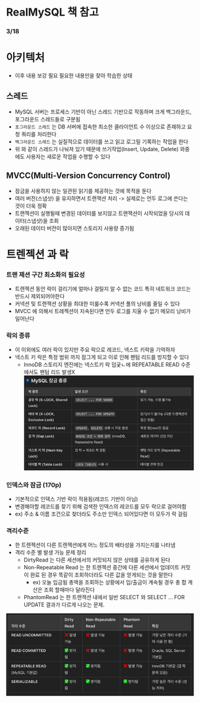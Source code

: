 # RealMySQL 책 참고

### 3/18

# 아키텍처
- 이후 내용 보강 필요 필요한 내용만을 찾아 학습한 상태 

## 스레드
- MySQL 서버는 프로세스 기반이 아닌 스레드 기반으로 작동하며 크게 백그라운드, 포그라운드 스레드들로 구분됨
- `포그라운드 스레드` 는 DB 서버에 접속한 최소한 클라이언트 수 이상으로 존재하고 요청 쿼리를 처리한다
- `백그라운드 스레드` 는 실질적으로 데이터를 쓰고 읽고 로그릴 기록하는 작업을 한다
- 위 와 같이 스레드가 나눠져 있기 때문에 쓰기작업(Insert, Update, Delete) 와중에도 사용자는 새로운 작업을 수행할 수 있다

## MVCC(Multi-Version Concurrency Control)
- 잠금을 사용하지 않는 일관된 읽기를 제공하는 것에 목적을 둔다
- 여러 버전(스냅샷) 을 유지하면서 트랜잭션 처리 -> 실제로는 언두 로그에 쓴다는 것이 더욱 정확
- 트랜잭션이 실행될때 변경된 데이터를 보지않고 트랜잭션이 시작되었을 당시의 데이터(스냅샷)을 조회
- 오래된 데이터 버전이 많아지면 스토리지 사용량 증가됨

# 트렌젝션 과 락

###  트랜 제션 구간 최소화의 필요성
  - 트렌젝션 동안 락이 걸리기에 얼마나 걸릴지 알 수 없는 코드 특히 네트워크 코드는 반드시 제외되어야한다
  - 커넥션 및 트랜잭션 상황을 최대한 미룰수록 커넥션 풀의 낭비를 줄일 수 있다
  - MVCC 에 의해서 트레젝션이 지속된다면 언두 로그를 지울 수 없기 메모리 낭비가 일어난다

### 락의 종류
- 이 이외에도 여러 락이 있지만 주요 락으로 레코드, 넥스트 키락을 기억하자
- 넥스트 키 락은 특정 범위 까지 잠그게 되고 이로 인해 팬텀 리드를 방지할 수 있다 
  - InnoDB 스토리지 엔진에는 넥스트키 락 덥궂ㄴ에 REPEATABLE READ 수준에서도 팬텀 리드 발생X 
![img_1.png](img_1.png)

### 인덱스와 잠금 (170p)
- 기본적으로 인덱스 기반 락이 적용됨(레코드 기반이 아님)
- 변경해야할 레코드를 찾기 위해 검색한 인덱스의 레코드를 모두 락으로 걸어야함
- ex) 주소 & 이름 조건으로 찾더라도 주소만 인덱스 되어있다면 이 모두가 락 걸림 

### 격리수준
- 한 트렌젝션이 다른 트렌젝션에게 어느 정도의 배타성을 가지는지를 나타냄
- 격리 수준 별 발생 가능 문제 정리
  - DirtyRead 는 다른 세션에서의 커밋되지 않은 상태를 공유하게 된다
  - Non-Repeatable Read 는 한 트렌젝션 중간에 다른 세션에서 업데이트 커밋이 완료 된 경우 똑같이 조회하더라도 다른 값을 얻게되는 것을 말한다
    - ex) 오늘 입금됨 총액을 조회하는 상황에서 입/출금이 계속될 경우 총 합 계산은 조회 할때마다 달라진다
  - PhantomRead 는 한 트랜잭션 내에서 일반 SELECT 와 SELECT ... FOR UPDATE 결과가 다르게 나오는 문제.

![img_2.png](img_2.png)

